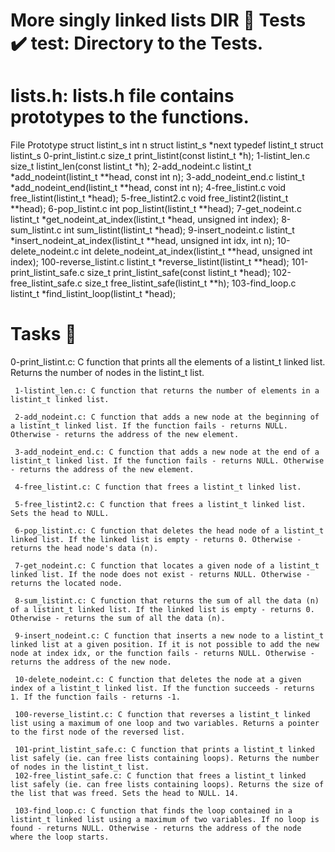 #  More singly linked lists DIR 📁 Tests ✔️ test: Directory to the Tests.


# lists.h: lists.h file contains prototypes to the functions.
 File Prototype struct listint_s int n struct listint_s *next typedef listint_t struct listint_s 0-print_listint.c size_t print_listint(const listint_t *h); 1-listint_len.c size_t listint_len(const listint_t *h); 2-add_nodeint.c listint_t *add_nodeint(listint_t **head, const int n); 3-add_nodeint_end.c listint_t *add_nodeint_end(listint_t **head, const int n); 4-free_listint.c void free_listint(listint_t *head); 5-free_listint2.c void free_listint2(listint_t **head); 6-pop_listint.c int pop_listint(listint_t **head); 7-get_nodeint.c listint_t *get_nodeint_at_index(listint_t *head, unsigned int index); 8-sum_listint.c int sum_listint(listint_t *head); 9-insert_nodeint.c listint_t *insert_nodeint_at_index(listint_t **head, unsigned int idx, int n); 10-delete_nodeint.c int delete_nodeint_at_index(listint_t **head, unsigned int index); 100-reverse_listint.c listint_t *reverse_listint(listint_t **head); 101-print_listint_safe.c size_t print_listint_safe(const listint_t *head); 102-free_listint_safe.c size_t free_listint_safe(listint_t **h); 103-find_loop.c listint_t *find_listint_loop(listint_t *head); 
 
 # Tasks 📃 
 
 
 0-print_listint.c: C function that prints all the elements of a listint_t linked list. Returns the number of nodes in the listint_t list.
     
     
     1-listint_len.c: C function that returns the number of elements in a listint_t linked list.
     
     2-add_nodeint.c: C function that adds a new node at the beginning of a listint_t linked list. If the function fails - returns NULL. Otherwise - returns the address of the new element.
   
     3-add_nodeint_end.c: C function that adds a new node at the end of a listint_t linked list. If the function fails - returns NULL. Otherwise - returns the address of the new element.
     
     4-free_listint.c: C function that frees a listint_t linked list.
     
     5-free_listint2.c: C function that frees a listint_t linked list. Sets the head to NULL.
     
     6-pop_listint.c: C function that deletes the head node of a listint_t linked list. If the linked list is empty - returns 0. Otherwise - returns the head node's data (n).
     
     7-get_nodeint.c: C function that locates a given node of a listint_t linked list. If the node does not exist - returns NULL. Otherwise - returns the located node.
     
     8-sum_listint.c: C function that returns the sum of all the data (n) of a listint_t linked list. If the linked list is empty - returns 0. Otherwise - returns the sum of all the data (n).
     
     9-insert_nodeint.c: C function that inserts a new node to a listint_t linked list at a given position. If it is not possible to add the new node at index idx, or the function fails - returns NULL. Otherwise - returns the address of the new node.
     
     10-delete_nodeint.c: C function that deletes the node at a given index of a listint_t linked list. If the function succeeds - returns 1. If the function fails - returns -1.
     
     100-reverse_listint.c: C function that reverses a listint_t linked list using a maximum of one loop and two variables. Returns a pointer to the first node of the reversed list.
     
     101-print_listint_safe.c: C function that prints a listint_t linked list safely (ie. can free lists containing loops). Returns the number of nodes in the listint_t list.
     102-free_listint_safe.c: C function that frees a listint_t linked list safely (ie. can free lists containing loops). Returns the size of the list that was freed. Sets the head to NULL. 14.
     
     103-find_loop.c: C function that finds the loop contained in a listint_t linked list using a maximum of two variables. If no loop is found - returns NULL. Otherwise - returns the address of the node where the loop starts.
